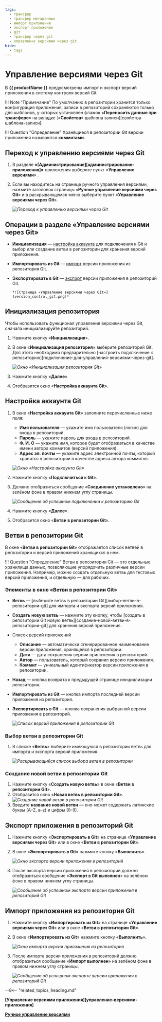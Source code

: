 ```yaml
---
tags:
  - трансфер
  - трансфер метаданных
  - импорт приложения
  - экспорт приложения
  - git
  - трансфер через git
  - управление версиями через git
hide:
  - tags
---
```


# Управление версиями через&nbsp;Git

В **{{ productName }}** предусмотрены импорт и экспорт версий приложения в систему контроля версий Git.

!!! Note "Примечание"
      По умолчанию в репозитории хранится только конфигурация приложения, записи в репозиторий сохраняются только для шаблонов, у которых установлен флажок «**Переносить данные при трансфере**» на вкладке [«**Свойства**» шаблона записи][свойства-шаблона-записи].

!!! Question "Определение"
      Хранящиеся в репозитории Git версии приложения называются **коммитами**.

## Переход к управлению версиями через Git

1. В разделе **«[Администрирование][администрирование-приложения]»** приложения выберите пункт «**Управление версиями**» <i class="fa-light fa-code-branch"></i>.

2. Если вы находитесь на странице ручного управления версиями, нажмите заголовок страницы «**Ручное управление версиями через Git**» и в раскрывающемся меню выберите пункт «**Управление версиями через Git**».

      *![Переход к управлению версиями через Git](verstion_control_switch_to_git.png)*

## Операции в разделе «Управление версиями через Git»

* **Инициализация** — [настройка аккаунта](#инициализация-репозитория) для подключения к Git и выбор или создание ветви в репозитории для хранения версий приложения.
* **Импортировать из Git** — [импорт](#импорт-приложения-из-репозитория-git) версии приложения из репозитория Git.
* **Экспортировать в Git** — [экспорт](#экспорт-приложения-в-репозиторий-git) версии приложения в репозиторий Git.

      *![Страница «Управление версиями через Git»](version_control_git.png)*

## Инициализация репозитория

Чтобы использовать функционал управления версиями через Git, сначала инициализируйте репозиторий.

1. Нажмите кнопку «**Инициализация**».
2. В окне «**Инициализация репозитория**» выберите репозиторий Git. Для этого необходимо предварительно [настроить подключение к репозиторию][подключение-для-управления-версиями-через-git].

      *![Окно «Инициализация репозитория Git»](git_initialize.png)*

3. Нажмите кнопку «**Далее**».
4. Отобразится окно «**Настройка аккаунта Git**».

## Настройка аккаунта Git

1. В окне «**Настройка аккаунта Git**» заполните перечисленные ниже поля:

      * **Имя пользователя** — укажите имя пользователя (логин) для входа в репозиторий.
      * **Пароль** — укажите пароль для входа в репозиторий.
      * **Ф. И. О** — укажите имя, которое будет отображаться в качестве имени автора коммитов (версий приложения).
      * **Адрес эл. почты** — укажите адрес электронной почты, который хранится в репозитории в качестве адреса автора коммитов.

      *![Окно «Настройка аккаунта Git»](git_account_setup.png)*

2. Нажмите кнопку «**Подключиться к Git**».
3. Должно отобразиться сообщение «**Соединение установлено**» на зелёном фоне в правом нижнем углу страницы.

      *![Сообщение об успешном подключении к репозиторию Git](connection_established.png)*

4. Нажмите кнопку «**Далее**».
5. Отобразится окно «**Ветви в репозитории Git**».

## Ветви в репозитории Git

В окне «**Ветви в репозитории Git**» отображается список ветвей в репозитории и версий приложений хранящихся в нем.

!!! Question "Определение"
      Ветви в репозитории Git — это отдельные хранилища данных, позволяющие упорядочить различные версии приложения. Например, можно создать отдельную ветвь для тестовых версий приложения, и отдельную — для рабочих.

### Элементы в окне «Ветви в репозитории Git»

   * **Ветвь** — [выберите ветвь в репозитории Git][выбор-ветви-в-репозитории-git] для импорта и экспорта версий приложения.
   * **Создать новую ветвь** — нажмите эту кнопку, чтобы [создать в репозитории Git новую ветвь][создание-новой-ветви-в-репозитории-git] для хранения версий приложения.
   * Список версий приложений
     - **Описание** — автоматически сгенерированное наименование версии приложения, хранящейся в репозитории.
     - **Дата** — дата сохранения версии приложения в репозиторий.
     - **Автор** — пользователь, который сохранил версию приложения.
     - **Коммит** — уникальный идентификатор версии приложения в репозитории.
   * **Назад** — кнопка возврата к предыдущей странице инициализации репозитория.
   * **Импортировать из Git** — кнопка импорта последней версии приложения из репозитория.
   * **Экспортировать в Git** — кнопка сохранения выбранной версии приложения в репозиторий.

      *![Список версий приложения в репозитории Git](git_commit_list.png)*

### Выбор ветви в репозитории Git

1. В списке «**Ветвь**» выберите имеющуюся в репозитории ветвь для импорта и экспорта версий приложения.

      *![Раскрывающийся список выбора ветви в репозитории](git_branch_selection.png)*

### Создание новой ветви в репозитории Git

1. Нажмите кнопку «**Создать новую ветвь**» в окне «**Ветви в репозитории Git**».
2. Отобразится окно «**Новая ветвь в репозитории Git**».
      *![Создание новой ветви в репозитории Git](git_new_branch.png)*
3. Введите **название новой ветви** — оно может содержать латинские буквы (A–Z, a–z) и цифры (0–9).

## Экспорт приложения в репозиторий Git

1. Нажмите кнопку «**Экспортировать в Git**» на странице «**Управление версиями через Git**» или в окне «**Ветви в репозитории Git**».
2. В окне «**Экспортировать в Git**» нажмите кнопку «**Выполнить**».

      *![Окно экспорта версии приложения в репозиторий](git_version_export.png)*
3. После экспорта версии приложения в репозиторий должно отобразиться сообщение «**Экспорт в Git выполнен**» на зелёном фоне в правом нижнем углу страницы.

      *![Сообщение об успешном экспорте версии приложения в репозиторий Git](git_export_completed.png)*

## Импорт приложения из репозитория Git

1. Нажмите кнопку «**Импортировать из Git**» на странице «**Управление версиями через Git**» или в окне «**Ветви в репозитории Git**».
2. В окне «**Импортировать из Git**» нажмите кнопку «**Выполнить**».

      *![Окно импорта версии приложения из репозитория](git_version_import.png)*

3. После импорта версии приложения в репозиторий должно отобразиться сообщение «**Импорт выполнен**» на зелёном фоне в правом нижнем углу страницы.

      *![Сообщение об успешном экспорте версии приложения в репозиторий Git](git_import_completed.png)*

--8<-- "related_topics_heading.md"

**[Управление версиями приложения][управление-версиями-приложения]**

**[Ручное управление версиями](manual_version_control.md)**
